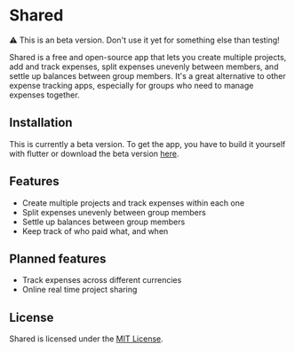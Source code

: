 # Shared

:warning: This is an beta version. Don't use it yet for something else than testing!

Shared is a free and open-source app that lets you create multiple projects, add and track expenses, split expenses unevenly between members, and settle up balances between group members. It's a great alternative to other expense tracking apps, especially for groups who need to manage expenses together.

## Installation

This is currently a beta version. To get the app, you have to build it yourself with flutter or download the beta version [here]().

## Features

- Create multiple projects and track expenses within each one
- Split expenses unevenly between group members
- Settle up balances between group members
- Keep track of who paid what, and when

## Planned features

- Track expenses across different currencies
- Online real time project sharing

## License

Shared is licensed under the [MIT License]().
